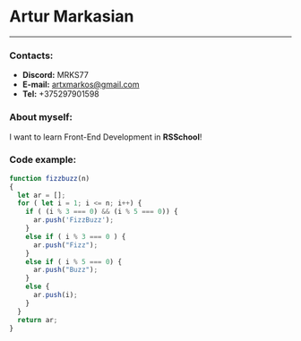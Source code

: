 # Artur Markasian
----------
### Contacts:
- **Discord:** MRKS77
- **E-mail:** artxmarkos@gmail.com
- **Tel:** +375297901598

### About myself:
I want to learn Front-End Development in **RSSchool**!

### Code example:
```javascript
function fizzbuzz(n)
{
  let ar = [];
  for ( let i = 1; i <= n; i++) {
    if ( (i % 3 === 0) && (i % 5 === 0)) {
      ar.push('FizzBuzz');
    }
    else if ( i % 3 === 0 ) {
      ar.push("Fizz");
    }
    else if ( i % 5 === 0) {
      ar.push("Buzz");
    }
    else {
      ar.push(i);
    }
  }
  return ar;
}
```
